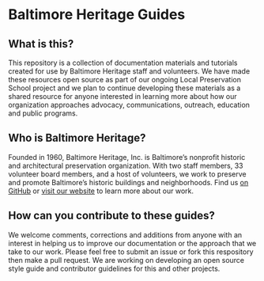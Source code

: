# Baltimore Heritage Guides

## What is this?

This repository is a collection of documentation materials and tutorials created for use by Baltimore Heritage staff and volunteers. We have made these resources open source as part of our ongoing Local Preservation School project and we plan to continue developing these materials as a shared resource for anyone interested in learning more about how our organization approaches advocacy, communications, outreach, education and public programs.

## Who is Baltimore Heritage?

Founded in 1960, Baltimore Heritage, Inc. is Baltimore’s nonprofit historic and architectural preservation organization. With two staff members, 33 volunteer board members, and a host of volunteers, we work to preserve and promote Baltimore’s historic buildings and neighborhoods. Find us [on GitHub](https://github.com/baltimoreheritage) or [visit our website](http://baltimoreheritage.org/) to learn more about our work.

## How can you contribute to these guides?

We welcome comments, corrections and additions from anyone with an interest in helping us to improve our documentation or the approach that we take to our work. Please feel free to submit an issue or fork this respository then make a pull request. We are working on developing an open source style guide and contributor guidelines for this and other projects.
